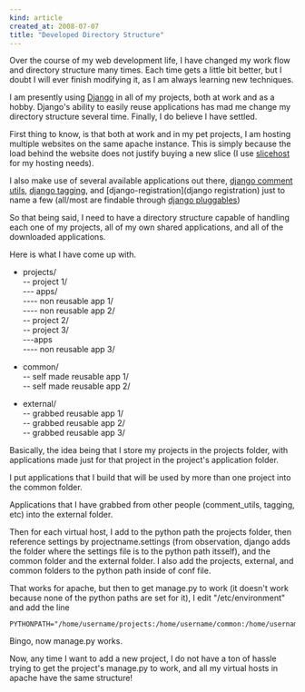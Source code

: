 ```yaml
---
kind: article
created_at: 2008-07-07
title: "Developed Directory Structure"
---
```

Over the course of my web development life, I have changed my work flow and directory structure many times. Each time gets a little bit better, but I doubt I will ever finish modifying it, as I am always learning new techniques.

I am presently using [Django](http://www.djangoproject.com) in all of my projects, both at work and as a hobby. Django's ability to easily reuse applications has mad me change my directory structure several time. Finally, I do believe I have settled.

First thing to know, is that both at work and in my pet projects, I am hosting multiple websites on the same apache instance. This is simply because the load behind the website does not justify buying a new slice (I use [slicehost](http://www.slicehost.com) for my hosting needs).

I also make use of several available applications out there, [django comment utils](http://code.google.com/p/django-comment-utils/), [django tagging](http://code.google.com/p/django-tagging/), and [django-registration](django registration) just to name a few (all/most are findable through [django pluggables](http://djangoplugables.com/))

So that being said, I need to have a directory structure capable of handling each one of my projects, all of my own shared applications, and all of the downloaded applications.

Here is what I have come up with.

- projects/  
-- project 1/  
--- apps/      
---- non reusable app 1/  
---- non reusable app 2/  
-- project 2/             
-- project 3/             
---apps                   
---- non reusable app 3/  

- common/  
-- self made reusable app 1/  
-- self made reusable app 2/  

- external/  
-- grabbed reusable app 1/  
-- grabbed reusable app 2/  
-- grabbed reusable app 3/  

Basically, the idea being that I store my projects in the projects folder, with applications made just for that project in the project's application folder.

I put applications that I build that will be used by more than one project into the common folder.

Applications that I have grabbed from other people (comment_utils, tagging, etc) into the external folder.

Then for each virtual host, I add to the python path the projects folder, then reference settings by projectname.settings (from observation, django adds the folder where the settings file is to the python path itsself), and the common folder and the external folder. I also add the projects, external, and common folders to the python path inside of conf file.

That works for apache, but then to get manage.py to work (it doesn't work because none of the python paths are set for it), I edit "/etc/environment" and add the line

    PYTHONPATH="/home/username/projects:/home/username/common:/home/username/external"

Bingo, now manage.py works.

Now, any time I want to add a new project, I do not have a ton of hassle trying to get the project's manage.py to work, and all my virtual hosts in apache have the same structure!